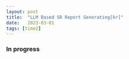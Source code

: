 ```yaml
---
layout: post
title:  "LLM Based SR Report Generating[kr]"
date:   2023-03-01
tags: [time2]
---
```


### In progress